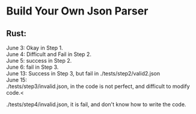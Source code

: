 # Build Your Own Json Parser

## Rust:<br>
June 3: Okay in Step 1.<br>
June 4: Difficult and Fail in Step 2.<br>
June 5: success in Step 2.<br>
June 6: fail in Step 3.<br>
June 13: Success in Step 3, but fail in ./tests/step2/valid2.json<br>
June 15:<br>
./tests/step3/invalid.json, in the code is not perfect, and difficult to modify code.<<br>

./tests/step4/invalid.json, it is fail, and don't know how to write the code.<br>